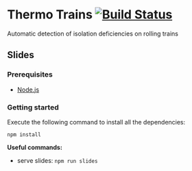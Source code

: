 # Thermo Trains [![Build Status](https://travis-ci.com/sebastianhaeni/thermotrains.svg?token=qgj44e18REfhtFnW25Z2&branch=master)](https://travis-ci.com/sebastianhaeni/thermotrains)

Automatic detection of isolation deficiencies on rolling trains

## Slides

### Prerequisites

* [Node.js](https://nodejs.org/en)

### Getting started

Execute the following command to install all the dependencies:

`npm install`

**Useful commands:**

* serve slides: `npm run slides`
